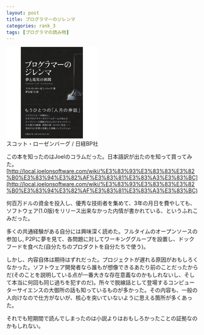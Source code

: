 ```yaml
---
layout: post
title: プログラマーのジレンマ
categories: rank_3
tags: [プログラマの読み物]
---
```



<div class="book"><div class="book_image"><a href="http://www.amazon.co.jp/dp/4822283801"><img src="/images/dreaming_in_code.jpg"></img></a></div><div class="book_info">スコット・ローゼンバーグ / 日経BP社</div><div class="clear"></div></div>

この本を知ったのはJoelのコラムだった。日本語訳が出たのを知って買ってみた。
[http://local.joelonsoftware.com/wiki/%E3%83%93%E3%83%83%E3%82%B0%E3%83%94%E3%82%AF%E3%83%81%E3%83%A3%E3%83%BC](http://local.joelonsoftware.com/wiki/%E3%83%93%E3%83%83%E3%82%B0%E3%83%94%E3%82%AF%E3%83%81%E3%83%A3%E3%83%BC) 

何百万ドルの資金を投入し、優秀な技術者を集めて、3年の月日を費やしても、ソフトウェア(1.0版)をリリース出来なかった内情が書かれている、というふれこみだった。 

多くの共通経験がある自分には興味深く読めた。フルタイムのオープンソースの参加し, P2Pに夢を見て、各問題に対してワーキンググループを設置し、ドックフードを食べた(自分たちのプロダクトを自分たちで使う)。 

しかし、内容自体は期待はずれだった。プロジェクトが遅れる原因がおもしろくなかった。ソフトウェア開発者なら誰もが想像できるあたり前のことだったからだ(そのことを説明している点が一番大きな存在意義なのかもしれないし、そして本当に何回も同じ過ちを犯すのだ)。所々で脱線話として登場するコンピューターサイエンスの大御所の話も知っているものが多かった。その内容も、一般の人向けなので仕方がないが、核心を突いていないように思える箇所が多くあった。

それでも短期間で読んでしまったのは小説よりはおもしろかったことの証拠なのかもしれない。
